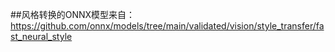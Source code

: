 ##风格转换的ONNX模型来自：
https://github.com/onnx/models/tree/main/validated/vision/style_transfer/fast_neural_style
